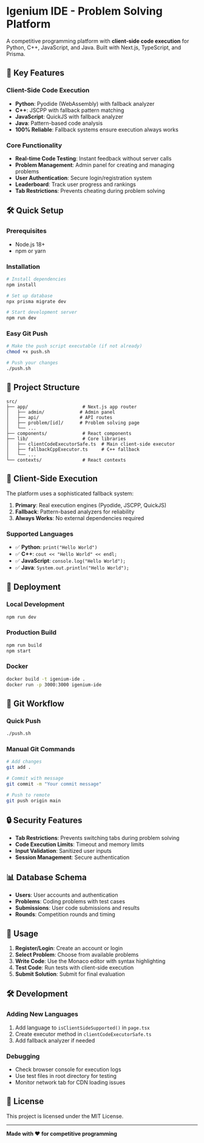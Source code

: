 # Igenium IDE - Problem Solving Platform

A competitive programming platform with **client-side code execution** for Python, C++, JavaScript, and Java. Built with Next.js, TypeScript, and Prisma.

## 🚀 Key Features

### Client-Side Code Execution
- **Python**: Pyodide (WebAssembly) with fallback analyzer
- **C++**: JSCPP with fallback pattern matching
- **JavaScript**: QuickJS with fallback analyzer  
- **Java**: Pattern-based code analysis
- **100% Reliable**: Fallback systems ensure execution always works

### Core Functionality
- **Real-time Code Testing**: Instant feedback without server calls
- **Problem Management**: Admin panel for creating and managing problems
- **User Authentication**: Secure login/registration system
- **Leaderboard**: Track user progress and rankings
- **Tab Restrictions**: Prevents cheating during problem solving

## 🛠️ Quick Setup

### Prerequisites
- Node.js 18+
- npm or yarn

### Installation
```bash
# Install dependencies
npm install

# Set up database
npx prisma migrate dev

# Start development server
npm run dev
```

### Easy Git Push
```bash
# Make the push script executable (if not already)
chmod +x push.sh

# Push your changes
./push.sh
```

## 📁 Project Structure

```
src/
├── app/                    # Next.js app router
│   ├── admin/             # Admin panel
│   ├── api/               # API routes
│   ├── problem/[id]/      # Problem solving page
│   └── ...
├── components/             # React components
├── lib/                    # Core libraries
│   ├── clientCodeExecutorSafe.ts  # Main client-side executor
│   ├── fallbackCppExecutor.ts     # C++ fallback
│   └── ...
└── contexts/               # React contexts
```

## 🔧 Client-Side Execution

The platform uses a sophisticated fallback system:

1. **Primary**: Real execution engines (Pyodide, JSCPP, QuickJS)
2. **Fallback**: Pattern-based analyzers for reliability
3. **Always Works**: No external dependencies required

### Supported Languages
- ✅ **Python**: `print("Hello World")`
- ✅ **C++**: `cout << "Hello World" << endl;`
- ✅ **JavaScript**: `console.log("Hello World");`
- ✅ **Java**: `System.out.println("Hello World");`

## 🚀 Deployment

### Local Development
```bash
npm run dev
```

### Production Build
```bash
npm run build
npm start
```

### Docker
```bash
docker build -t igenium-ide .
docker run -p 3000:3000 igenium-ide
```

## 📝 Git Workflow

### Quick Push
```bash
./push.sh
```

### Manual Git Commands
```bash
# Add changes
git add .

# Commit with message
git commit -m "Your commit message"

# Push to remote
git push origin main
```

## 🔒 Security Features

- **Tab Restrictions**: Prevents switching tabs during problem solving
- **Code Execution Limits**: Timeout and memory limits
- **Input Validation**: Sanitized user inputs
- **Session Management**: Secure authentication

## 📊 Database Schema

- **Users**: User accounts and authentication
- **Problems**: Coding problems with test cases
- **Submissions**: User code submissions and results
- **Rounds**: Competition rounds and timing

## 🎯 Usage

1. **Register/Login**: Create an account or login
2. **Select Problem**: Choose from available problems
3. **Write Code**: Use the Monaco editor with syntax highlighting
4. **Test Code**: Run tests with client-side execution
5. **Submit Solution**: Submit for final evaluation

## 🛠️ Development

### Adding New Languages
1. Add language to `isClientSideSupported()` in `page.tsx`
2. Create executor method in `clientCodeExecutorSafe.ts`
3. Add fallback analyzer if needed

### Debugging
- Check browser console for execution logs
- Use test files in root directory for testing
- Monitor network tab for CDN loading issues

## 📄 License

This project is licensed under the MIT License.

---

**Made with ❤️ for competitive programming**